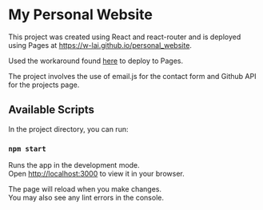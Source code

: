 # My Personal Website

This project was created using React and react-router and is deployed using Pages at https://w-lai.github.io/personal_website.

Used the workaround found [here](https://github.com/rafgraph/spa-github-pages) to deploy to Pages.

The project involves the use of email.js for the contact form and Github API for the projects page.

## Available Scripts

In the project directory, you can run:

### `npm start`

Runs the app in the development mode.\
Open [http://localhost:3000](http://localhost:3000) to view it in your browser.

The page will reload when you make changes.\
You may also see any lint errors in the console.

